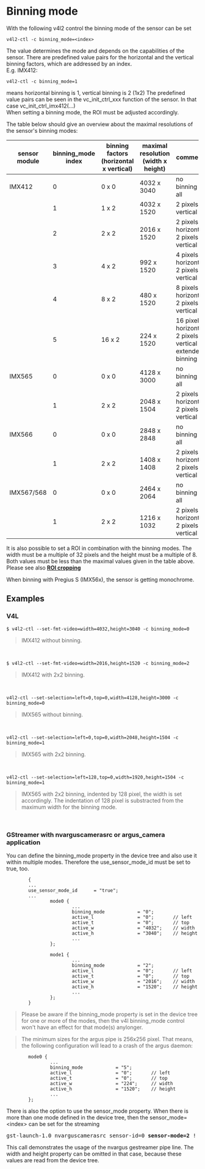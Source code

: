 # Binning mode

With the following v4l2 control the binning mode of the sensor can be set
```
v4l2-ctl -c binning_mode=<index>
```
The value determines the mode and depends on the capabilities of the sensor. There are predefined value pairs for the horizontal and the vertical binning factors, which are addressed by an index. <br>
E.g. IMX412:
```
v4l2-ctl -c binning_mode=1
```
means horizontal binning is 1, vertical binning is 2 (1x2)
The predefined value pairs can be seen in the vc_init_ctrl_xxx function of the sensor. In that case vc_init_ctrl_imx412(...)<br>
When setting a binning mode, the ROI must be adjusted accordingly.


The table below should give an overview about the maximal resolutions of the sensor's binning modes:

| sensor module | binning_mode <br> index | binning factors <br>(horizontal x vertical) | maximal resolution <br> (width x height) | comment |
| ------------- | ------------------ | --------------- | ----------- | ----------------- |
| IMX412        | 0                  |      0 x 0      | 4032 x 3040 | no binning at all |
|               | 1                  |      1 x 2      | 4032 x 1520 | 2 pixels vertical |
|               | 2                  |      2 x 2      | 2016 x 1520 | 2 pixels horizontal <br> 2 pixels vertical |
|               | 3                  |      4 x 2      |  992 x 1520 | 4 pixels horizontal <br> 2 pixels vertical |
|               | 4                  |      8 x 2      |  480 x 1520 | 8 pixels horizontal <br> 2 pixels vertical |
|               | 5                  |     16 x 2      |  224 x 1520 | 16 pixels horizontal <br> 2 pixels vertical <br>  extended binning |
| IMX565        | 0                  |      0 x 0      | 4128 x 3000 | no binning at all |
|               | 1                  |      2 x 2      | 2048 x 1504 | 2 pixels horizontal <br> 2 pixels vertical |
| IMX566        | 0                  |      0 x 0      | 2848 x 2848 | no binning at all |
|               | 1                  |      2 x 2      | 1408 x 1408 | 2 pixels horizontal <br> 2 pixels vertical |
| IMX567/568    | 0                  |      0 x 0      | 2464 x 2064 | no binning at all |
|               | 1                  |      2 x 2      | 1216 x 1032 | 2 pixels horizontal <br> 2 pixels vertical |

It is also possible to set a ROI in combination with the binning modes. The width must be a multiple of 32 pixels and the height must be a multiple of 8. Both values must be less than the maximal values given in the table above. Please see also **[ROI cropping](ROI_CROPPING.md)**

When binning with Pregius S (IMX56x), the sensor is getting monochrome.

## Examples
### V4L
```
$ v4l2-ctl --set-fmt-video=width=4032,height=3040 -c binning_mode=0
```
> IMX412 without binning.

<br>

```
$ v4l2-ctl --set-fmt-video=width=2016,height=1520 -c binning_mode=2
```
> IMX412 with 2x2 binning.

<br>

```
v4l2-ctl --set-selection=left=0,top=0,width=4128,height=3000 -c binning_mode=0
```
> IMX565 without binning.

<br>

```
v4l2-ctl --set-selection=left=0,top=0,width=2048,height=1504 -c binning_mode=1
```
> IMX565 with 2x2 binning.

<br>

```
v4l2-ctl --set-selection=left=128,top=0,width=1920,height=1504 -c binning_mode=1
```
>IMX565 with 2x2 binning, indented by 128 pixel, the width is set accordingly. The indentation of 128 pixel is substracted from the maximum width for the binning mode.

<br>

### GStreamer with nvarguscamerasrc or argus_camera application

You can define the binning_mode property in the device tree and also use it within multiple modes. Therefore the use_sensor_mode_id must be set to true, too.

```
        {
        ...
        use_sensor_mode_id      = "true";
        ...
                mode0 {
                        ...
                        binning_mode            = "0";
                        active_l                = "0";       // left
                        active_t                = "0";       // top
                        active_w                = "4032";    // width
                        active_h                = "3040";    // height
                        ...
                };

                mode1 {
                        ...
                        binning_mode            = "2";
                        active_l                = "0";       // left
                        active_t                = "0";       // top
                        active_w                = "2016";    // width
                        active_h                = "1520";    // height
                        ...
                };
        }
```
> Please be aware if the binning_mode property is set in the device tree for one or more of the modes, then the v4l binning_mode control won't have an effect for that mode(s) anylonger.

> The minimum sizes for the argus pipe is 256x256 pixel. That means, the following configuration will lead to a crash of the argus daemon:
```
        mode0 {
                ...
                binning_mode            = "5";
                active_l                = "0";       // left
                active_t                = "0";       // top
                active_w                = "224";     // width
                active_h                = "1520";    // height
                ...
        };
```

There is also the option to use the sensor_mode property. When there is more than one mode defined in the device tree, then the sensor_mode=\<index\> can be set for the streaming
<br>
<pre>
gst-launch-1.0 nvarguscamerasrc sensor-id=0 <b>sensor-mode=2</b> ! 'video/x-raw(memory:NVMM), format=(string)NV12, framerate=(fraction)40/1' ! nvvidconv ! queue ! xvimagesink
</pre>
This call demonstrates the usage of the nvargus gestreamer pipe line. The width and height property can be omitted in that case, because these values are read from the device tree.